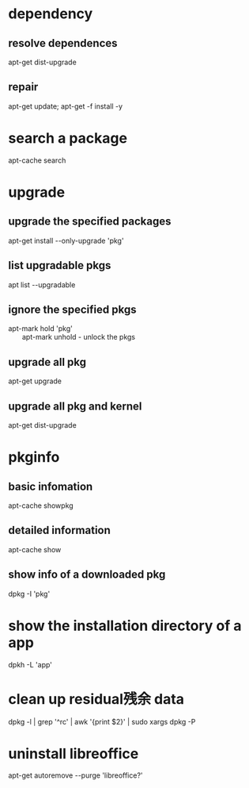 # dependency
## resolve dependences
apt-get dist-upgrade
## repair
apt-get update; apt-get -f install -y
# search a package
apt-cache search
# upgrade
## upgrade the specified packages
apt-get install --only-upgrade 'pkg'
## list upgradable pkgs
apt list --upgradable
## ignore the specified pkgs
apt-mark hold 'pkg'  
&emsp;&emsp;apt-mark unhold - unlock the pkgs
## upgrade all pkg
apt-get upgrade
## upgrade all pkg and kernel
apt-get dist-upgrade
# pkginfo
## basic infomation
apt-cache showpkg
## detailed information
apt-cache show 
## show info of a downloaded pkg
dpkg -I 'pkg'
# show the installation directory of a app
dpkh -L 'app'
# clean up residual残余 data
dpkg -l | grep '^rc' | awk '{print $2}' | sudo xargs dpkg -P
# uninstall libreoffice
apt-get autoremove --purge 'libreoffice?'

